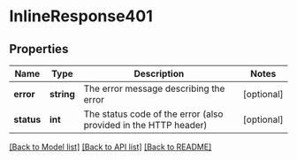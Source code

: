 # InlineResponse401

## Properties
Name | Type | Description | Notes
------------ | ------------- | ------------- | -------------
**error** | **string** | The error message describing the error | [optional] 
**status** | **int** | The status code of the error (also provided in the HTTP header) | [optional] 

[[Back to Model list]](../README.md#documentation-for-models) [[Back to API list]](../README.md#documentation-for-api-endpoints) [[Back to README]](../README.md)


